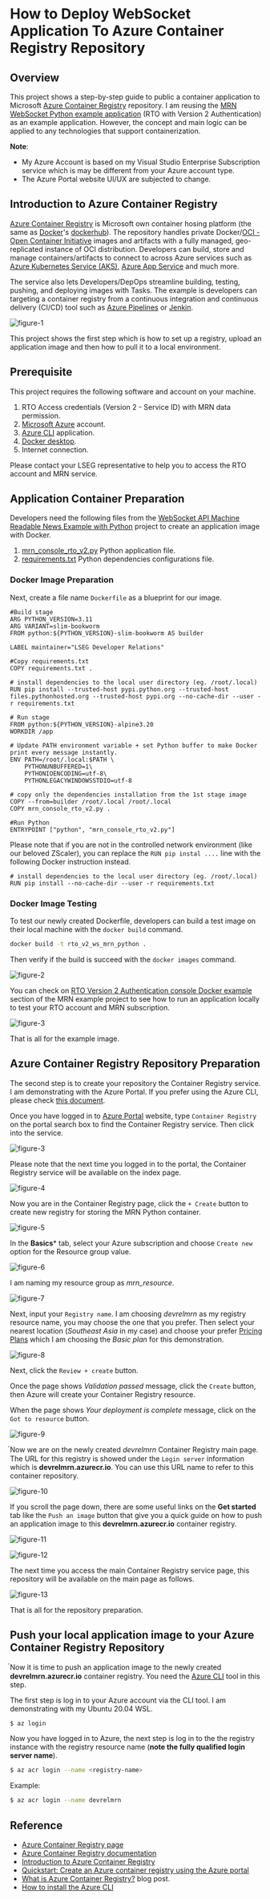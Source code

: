 # How to Deploy WebSocket Application To Azure Container Registry Repository

## Overview

This project shows a step-by-step guide to public a container application to Microsoft [Azure Container Registry](https://azure.microsoft.com/en-us/products/container-registry) repository. I am reusing the [MRN WebSocket Python example application](https://github.com/LSEG-API-Samples/Example.WebSocketAPI.Python.MRN) (RTO with Version 2 Authentication) as an example application. However, the concept and main logic can be applied to any technologies that support containerization. 

**Note**: 
- My Azure Account is based on my Visual Studio Enterprise Subscription service which is may be different from your Azure account type.
- The Azure Portal website UI/UX are subjected to change.

## Introduction to Azure Container Registry

[Azure Container Registry](https://azure.microsoft.com/en-us/products/container-registry) is Microsoft own container hosing platform (the same as [Docker](https://www.docker.com/)'s [dockerhub](https://hub.docker.com/)). The repository handles private Docker/[OCI - Open Container Initiative](https://opencontainers.org/) images and artifacts with a fully managed, geo-replicated instance of OCI distribution. Developers can build, store and manage containers/artifacts to connect to across Azure services such as [Azure Kubernetes Service (AKS)](https://azure.microsoft.com/en-us/products/kubernetes-service), [Azure App Service](https://azure.microsoft.com/en-us/products/app-service) and much more. 

The service also lets Developers/DepOps streamline building, testing, pushing, and deploying images with Tasks. The example is developers can targeting a container registry from a continuous integration and continuous delivery (CI/CD) tool such as [Azure Pipelines](https://learn.microsoft.com/en-us/azure/devops/pipelines/ecosystems/containers/acr-template) or [Jenkin](https://jenkins.io/).

![figure-1](images/image1_azure_container.png "Azure Container Registry Service")

This project shows the first step which is how to set up a registry, upload an application image and then how to pull it to a local environment. 

## Prerequisite  

This project requires the following software and account on your machine.

1. RTO Access credentials (Version 2 - Service ID) with MRN data permission.
2. [Microsoft Azure](https://azure.microsoft.com/en-us/get-started/azure-portal) account.
3. [Azure CLI](https://learn.microsoft.com/en-us/cli/azure/install-azure-cli) application.
4. [Docker desktop](https://www.docker.com/products/docker-desktop/).
5. Internet connection.

Please contact your LSEG representative to help you to access the RTO account and MRN service.

## Application Container Preparation

Developers need the following files from the [WebSocket API Machine Readable News Example with Python](https://github.com/LSEG-API-Samples/Example.WebSocketAPI.Python.MRN) project to create an application image with Docker.

1. [mrn_console_rto_v2.py](https://github.com/LSEG-API-Samples/Example.WebSocketAPI.Python.MRN/blob/master/mrn_console_rto_v2.py) Python application file.
2. [requirements.txt](https://github.com/LSEG-API-Samples/Example.WebSocketAPI.Python.MRN/blob/master/requirements.txt) Python dependencies configurations file.

### Docker Image Preparation

Next, create a file name ```Dockerfile``` as a blueprint for our image.

```Docker
#Build stage
ARG PYTHON_VERSION=3.11
ARG VARIANT=slim-bookworm
FROM python:${PYTHON_VERSION}-slim-bookworm AS builder 

LABEL maintainer="LSEG Developer Relations"

#Copy requirements.txt
COPY requirements.txt .

# install dependencies to the local user directory (eg. /root/.local)
RUN pip install --trusted-host pypi.python.org --trusted-host files.pythonhosted.org --trusted-host pypi.org --no-cache-dir --user -r requirements.txt

# Run stage
FROM python:${PYTHON_VERSION}-alpine3.20
WORKDIR /app

# Update PATH environment variable + set Python buffer to make Docker print every message instantly.
ENV PATH=/root/.local:$PATH \
    PYTHONUNBUFFERED=1\
    PYTHONIOENCODING=utf-8\
    PYTHONLEGACYWINDOWSSTDIO=utf-8

# copy only the dependencies installation from the 1st stage image
COPY --from=builder /root/.local /root/.local
COPY mrn_console_rto_v2.py .

#Run Python
ENTRYPOINT ["python", "mrn_console_rto_v2.py"]
```

Please note that if you are not in the controlled network environment (like our beloved ZScaler), you can replace the ```RUN pip instal ....``` line with the following Docker instruction instead.

```Docker
# install dependencies to the local user directory (eg. /root/.local)
RUN pip install --no-cache-dir --user -r requirements.txt
```
### Docker Image Testing

To test our newly created Dockerfile, developers can build a test image on their local machine with the ```docker build``` command. 

```bash
docker build -t rto_v2_ws_mrn_python .
```

Then verify if the build is succeed with the ```docker images``` command.

![figure-2](images/image2_mrn_image_local.png "Docker build local succeed")

You can check on [RTO Version 2 Authentication console Docker example](https://github.com/LSEG-API-Samples/Example.WebSocketAPI.Python.MRN/tree/master?tab=readme-ov-file#rto-version-2-authentication-console-example) section of the MRN example project to see how to run an application locally to test your RTO account and MRN subscription.

![figure-3](images/image3_mrn_run_local.png "Docker run local succeed")

That is all for the example image.

## Azure Container Registry Repository Preparation

The second step is to create your repository the Container Registry service. I am demonstrating with the Azure Portal. If you prefer using the Azure CLI, please check [this document](https://learn.microsoft.com/en-us/azure/container-registry/container-registry-get-started-azure-cli).

Once you have logged in to [Azure Portal](https://azure.microsoft.com/) website, type ```Container Registry``` on the portal search box to find the Container Registry service. Then click into the service.

![figure-3](images/azure_1.png)

Please note that the next time you logged in to the portal, the Container Registry service will be available on the index page.

![figure-4](images/azure_2.png)

Now you are in the Container Registry page, click the ```+ Create``` button to create new registry for storing the MRN Python container.

![figure-5](images/azure_3.png)

In the **Basics*** tab, select your Azure subscription and choose ```Create new``` option for the Resource group value.

![figure-6](images/azure_4.png)

I am naming my resource group as *mrn_resource*.

![figure-7](images/azure_4_5.png)

Next, input your ```Registry name```. I am choosing *devrelmrn* as my registry resource name, you may choose the one that you prefer. Then select your nearest location (*Southeast Asia* in my case) and choose your prefer [Pricing Plans](https://azure.microsoft.com/en-us/pricing/details/container-registry/#pricing) which I am choosing the *Basic plan* for this demonstration.

![figure-8](images/azure_5.png)

Next, click the ```Review + create``` button.

Once the page shows *Validation passed* message, click the ```Create``` button, then Azure will create your Container Registry resource.

When the page shows *Your deployment is complete* message, click on the ```Got to resource``` button.

![figure-9](images/azure_10.png)

์Now we are on the newly created *devrelmrn* Container Registry main page. The URL for this registry is showed under the ```Login server``` information which is **devrelmrn.azurecr.io**. You can use this URL name to refer to this container repository.

![figure-10](images/azure_11.png)

If you scroll the page down, there are some useful links on the **Get started** tab like the ```Push an image``` button that give you a quick guide on how to push an application image to this **devrelmrn.azurecr.io** container registry.

![figure-11](images/azure_12.png)

![figure-12](images/azure_13.png)

The next time you access the main Container Registry service page, this repository will be available on the main page as follows.

![figure-13](images/azure_14.png)

That is all for the repository preparation.

## Push your local application image to your Azure Container Registry Repository

์Now it is time to push an application image to the newly created **devrelmrn.azurecr.io** container registry. You need the [Azure CLI](https://learn.microsoft.com/en-us/cli/azure/) tool in this step.

The first step is log in to your Azure account via the CLI tool. I am demonstrating with my Ubuntu 20.04 WSL. 

```bash
$ az login 
```


Now you have logged in to Azure, the next step is log in to the the registry instance with the registry resource name (**note the fully qualified login server name**).

```bash
$ az acr login --name <registry-name>
```

Example:

```bash
$ az acr login --name devrelmrn
```


## Reference

- [Azure Container Registry page](https://azure.microsoft.com/en-us/products/container-registry)
- [Azure Container Registry documentation](https://learn.microsoft.com/en-us/azure/container-registry/)
- [Introduction to Azure Container Registry](https://learn.microsoft.com/en-us/azure/container-registry/container-registry-intro)
- [Quickstart: Create an Azure container registry using the Azure portal](https://learn.microsoft.com/en-us/azure/container-registry/container-registry-get-started-portal?tabs=azure-cli)
- [What is Azure Container Registry?](https://dev.to/makendrang/what-is-azure-container-registry-1f02) blog post.
- [How to install the Azure CLI](https://learn.microsoft.com/en-us/cli/azure/install-azure-cli)
